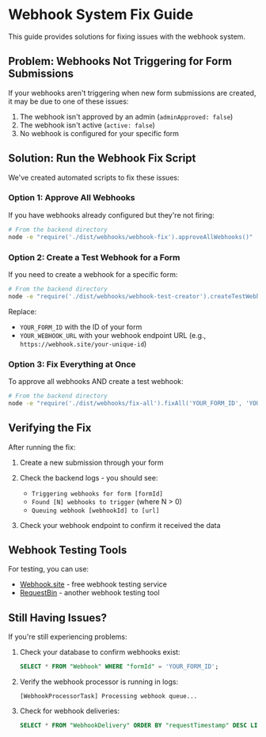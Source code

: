 # Webhook System Fix Guide

This guide provides solutions for fixing issues with the webhook system.

## Problem: Webhooks Not Triggering for Form Submissions

If your webhooks aren't triggering when new form submissions are created, it may be due to one of these issues:

1. The webhook isn't approved by an admin (`adminApproved: false`)
2. The webhook isn't active (`active: false`)
3. No webhook is configured for your specific form

## Solution: Run the Webhook Fix Script

We've created automated scripts to fix these issues:

### Option 1: Approve All Webhooks

If you have webhooks already configured but they're not firing:

```bash
# From the backend directory
node -e "require('./dist/webhooks/webhook-fix').approveAllWebhooks()"
```

### Option 2: Create a Test Webhook for a Form

If you need to create a webhook for a specific form:

```bash
# From the backend directory
node -e "require('./dist/webhooks/webhook-test-creator').createTestWebhook('YOUR_FORM_ID', 'YOUR_WEBHOOK_URL')"
```

Replace:
- `YOUR_FORM_ID` with the ID of your form
- `YOUR_WEBHOOK_URL` with your webhook endpoint URL (e.g., `https://webhook.site/your-unique-id`)

### Option 3: Fix Everything at Once

To approve all webhooks AND create a test webhook:

```bash
# From the backend directory
node -e "require('./dist/webhooks/fix-all').fixAll('YOUR_FORM_ID', 'YOUR_WEBHOOK_URL')"
```

## Verifying the Fix

After running the fix:

1. Create a new submission through your form
2. Check the backend logs - you should see:
   - `Triggering webhooks for form [formId]`
   - `Found [N] webhooks to trigger` (where N > 0)
   - `Queuing webhook [webhookId] to [url]`

3. Check your webhook endpoint to confirm it received the data

## Webhook Testing Tools

For testing, you can use:
- [Webhook.site](https://webhook.site/) - free webhook testing service
- [RequestBin](https://requestbin.com/) - another webhook testing tool

## Still Having Issues?

If you're still experiencing problems:

1. Check your database to confirm webhooks exist:
   ```sql
   SELECT * FROM "Webhook" WHERE "formId" = 'YOUR_FORM_ID';
   ```

2. Verify the webhook processor is running in logs:
   ```
   [WebhookProcessorTask] Processing webhook queue...
   ```

3. Check for webhook deliveries:
   ```sql
   SELECT * FROM "WebhookDelivery" ORDER BY "requestTimestamp" DESC LIMIT 10;
   ``` 